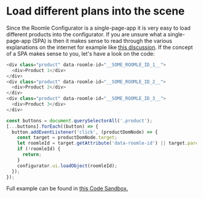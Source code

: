 # Load different plans into the scene

Since the Roomle Configurator is a single-page-app it is very easy to load different products into the configurator. If you are unsure what a single-page-app (SPA) is then it makes sense to read through the various explanations on the internet for example like [this discussion](https://softwareengineering.stackexchange.com/a/376880). If the concept of a SPA makes sense to you, let's have a look on the code:

```javascript
<div class="product" data-roomle-id="__SOME_ROOMLE_ID_1__">
  <div>Product 1</div>
</div>
<div class="product" data-roomle-id="__SOME_ROOMLE_ID_2__">
  <div>Product 2</div>
</div>
<div class="product" data-roomle-id="__SOME_ROOMLE_ID_3__">
  <div>Product 3</div>
</div>
```

```javascript
const buttons = document.querySelectorAll('.product');
[...buttons].forEach((button) => {
  button.addEventListener('click', (productDomNode) => {
    const target = productDomNode.target;
    let roomleId = target.getAttribute('data-roomle-id') || target.parentElement.getAttribute('data-roomle-id');
    if (!roomleId) {
      return;
    }
    configurator.ui.loadObject(roomleId);
  });
});
```

Full example can be found in [this Code Sandbox](https://codesandbox.io/p/sandbox/add-variants-forked-9cry43)[.](https://codesandbox.io/p/sandbox/add-variants-forked-9cry43)
